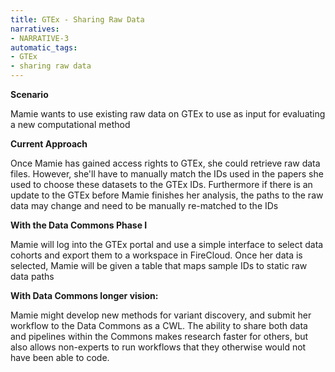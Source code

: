 ```yaml
---
title: GTEx - Sharing Raw Data
narratives:
- NARRATIVE-3
automatic_tags:
- GTEx
- sharing raw data
---
```

**Scenario**

Mamie wants to use existing raw data on GTEx to use as input for evaluating a new computational method

**Current Approach**

Once Mamie has gained access rights to GTEx, she could retrieve raw
data files. However, she'll have to manually match the IDs used in the
papers she used to choose these datasets to the GTEx IDs. Furthermore
if there is an update to the GTEx before Mamie finishes her analysis,
the paths to the raw data may change and need to be manually
re-matched to the IDs

**With the Data Commons Phase I**

Mamie will log into the GTEx portal and use a simple interface to
select data cohorts and export them to a workspace in FireCloud. Once
her data is selected, Mamie will be given a table that maps sample IDs
to static raw data paths

**With Data Commons longer vision:**

Mamie might develop new methods for variant discovery, and submit her workflow
to the Data Commons as a CWL. The ability to share both data and pipelines
within the Commons makes research faster for others, but also allows non-experts
to run workflows that they otherwise would not have been able to code.